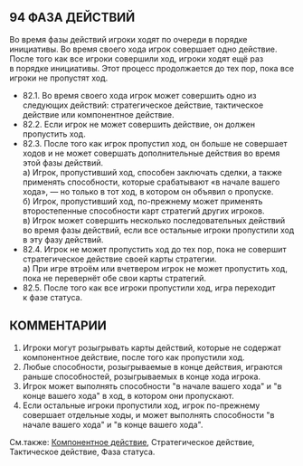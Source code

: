 94 ФАЗА ДЕЙСТВИЙ
---

Во время фазы действий игроки ходят по очереди в порядке инициативы. Во время своего хода игрок совершает одно действие. После того как все игроки совершили ход, игроки ходят ещё раз в порядке инициативы. Этот процесс продолжается до тех пор, пока все игроки не пропустят ход.
* 82.1. Во время своего хода игрок может совершить одно из следующих действий: стратегическое действие, тактическое действие или компонентное действие.
* 82.2. Если игрок не может совершить действие, он должен пропустить ход.
* 82.3. После того как игрок пропустил ход, он больше не совершает ходов и не может совершать дополнительные действия во время этой фазы действий.  
  а) Игрок, пропустивший ход, способен заключать сделки, а также применять способности, которые срабатывают «в начале вашего хода», — но только в тот ход, в котором он объявил о пропуске.  
  б) Игрок, пропустивший ход, по-прежнему может применять второстепенные способности карт стратегий других игроков.  
  в) Игрок может совершить несколько последовательных действий во время фазы действий, если все остальные игроки пропустили ход в эту фазу действий.  
* 82.4. Игрок не может пропустить ход до тех пор, пока не совершит стратегическое действие своей карты стратегии.  
  а) При игре втроём или вчетвером игрок не может пропустить ход, пока не перевернёт обе свои карты стратегий.
* 82.5. После того как все игроки пропустили ход, игра переходит к фазе статуса.

КОММЕНТАРИИ
---
1) Игроки могут розыгрывать карты действий, которые не содержат компонентное действие, после того как пропустили ход.
2) Любые способности, розыгрываемые в конце действия, играются раньше способностей, розыгрываемых в конце хода игрока.
3) Игрок может выполнять способности "в начале вашего хода" и "в конце вашего хода" в ход, в котором они пропускают.
4) Если остальные игроки пропустили ход, игрок по-прежнему совершает отдельные ходы, и может выполнять способности "в начале вашего хода" и "в конце вашего хода".

См.также: [Компонентное действие](component_action.md), Стратегическое действие, Тактическое действие, Фаза статуса.
